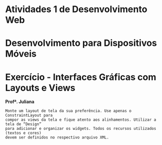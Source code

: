 # Atividades 1 de Desenvolvimento Web

# Desenvolvimento para Dispositivos Móveis
# Exercício - Interfaces Gráficas com Layouts e Views

<p><strong>Profª. Juliana</strong></p>

```
Monte um layout de tela da sua preferência. Use apenas o ConstraintLayout para
compor as views da tela e fique atento aos alinhamentos. Utilizar a tela de “Design”
para adicionar e organizar os widgets. Todos os recursos utilizados (textos e cores)
devem ser definidos no respectivo arquivo XML.
```

